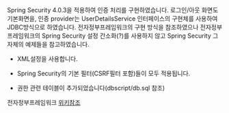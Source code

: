 
Spring Security 4.0.3을 적용하여 인증 처리를 구현하였습니다. 로그인/아웃 화면도 기본화면을, 인증 provider는 UserDetailsService 인터페이스의 구현체를 사용하여 JDBC방식으로 하였습니다. 전자정부프레임워크의 구현 방식을 참조하였으나 전자정부프레임워크의 Spring Security 설정 간소화(?)를 사용하지 않고 Spring Security 그 자체의 예제들을 참고하였습니다.

* XML설정을 사용합니다. 

* Spring Security의 기본 필터(CSRF필터 포함)들이 모두 적용됩니다.

* 권한 관련 테이블이 추가되었습니다(dbscript/db.sql 참조)

전자정부프레임워크 [위키참조](http://www.egovframe.go.kr/wiki/doku.php?id=egovframework:rte:fdl:server_security:architecture)




 
